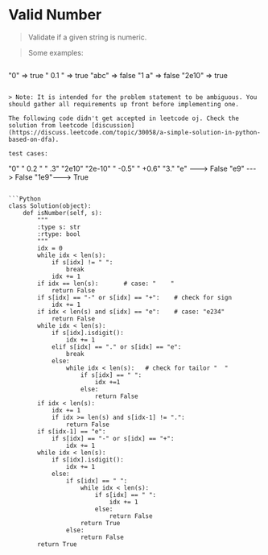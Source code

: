 # Valid Number

> Validate if a given string is numeric.

> Some examples:

> ```
"0" => true
" 0.1 " => true
"abc" => false
"1 a" => false
"2e10" => true
```

> Note: It is intended for the problem statement to be ambiguous. You should gather all requirements up front before implementing one.

The following code didn't get accepted in leetcode oj. Check the solution from leetcode [discussion](https://discuss.leetcode.com/topic/30058/a-simple-solution-in-python-based-on-dfa).

test cases:

```
"0"
" 0.2 "
" .3"
"2e10"
"2e-10"
" -0.5"
" +0.6"
"3."
"e"   ---> False
"e9" ---> False
"1e9"---> True
```

```Python
class Solution(object):
    def isNumber(self, s):
        """
        :type s: str
        :rtype: bool
        """
        idx = 0
        while idx < len(s):
            if s[idx] != " ":
                break
            idx += 1
        if idx == len(s):       # case: "    "
            return False
        if s[idx] == "-" or s[idx] == "+":    # check for sign
            idx += 1
        if idx < len(s) and s[idx] == "e":    # case: "e234"
            return False
        while idx < len(s):
            if s[idx].isdigit():
                idx += 1
            elif s[idx] == "." or s[idx] == "e":
                break
            else:
                while idx < len(s):   # check for tailor "  "
                    if s[idx] == " ":
                        idx +=1
                    else:
                        return False
        if idx < len(s):
            idx += 1
            if idx >= len(s) and s[idx-1] != ".":
                return False
        if s[idx-1] == "e":
            if s[idx] == "-" or s[idx] == "+":
                idx += 1
        while idx < len(s):
            if s[idx].isdigit():
                idx += 1
            else:
                if s[idx] == " ":
                    while idx < len(s):
                        if s[idx] == " ":
                            idx += 1
                        else:
                            return False
                    return True
                else:
                    return False
        return True  
```
